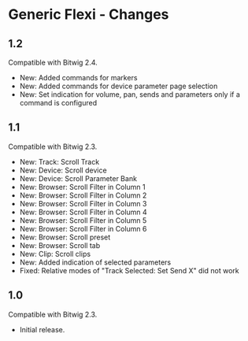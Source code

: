 # Generic Flexi - Changes

## 1.2

Compatible with Bitwig 2.4.

* New: Added commands for markers
* New: Added commands for device parameter page selection
* New: Set indication for volume, pan, sends and parameters only if a command is configured

## 1.1

Compatible with Bitwig 2.3.

* New: Track: Scroll Track
* New: Device: Scroll device
* New: Device: Scroll Parameter Bank
* New: Browser: Scroll Filter in Column 1
* New: Browser: Scroll Filter in Column 2
* New: Browser: Scroll Filter in Column 3
* New: Browser: Scroll Filter in Column 4
* New: Browser: Scroll Filter in Column 5
* New: Browser: Scroll Filter in Column 6
* New: Browser: Scroll preset
* New: Browser: Scroll tab
* New: Clip: Scroll clips
* New: Added indication of selected parameters
* Fixed: Relative modes of "Track Selected: Set Send X" did not work

## 1.0

Compatible with Bitwig 2.3.

* Initial release.
